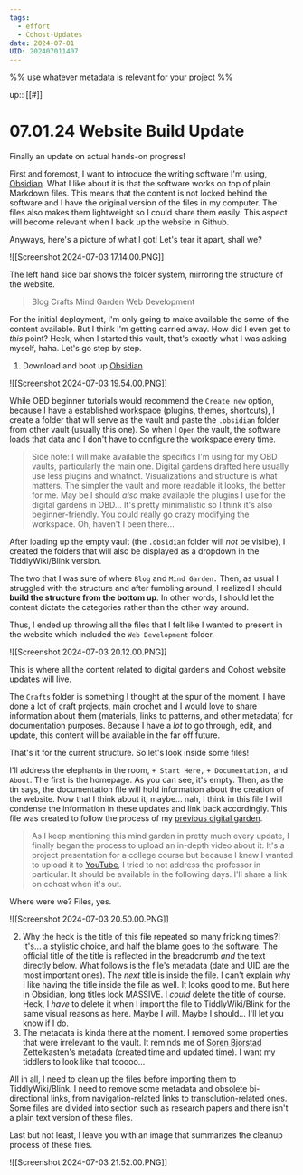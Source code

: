 ```yaml
---
tags:
  - effort
  - Cohost-Updates
date: 2024-07-01
UID: 202407011407
---
```


%%
use whatever metadata is relevant for your project
%%

up:: [[#]]

# 07.01.24 Website Build Update

Finally an update on actual hands-on progress!

First and foremost, I want to introduce the writing software I'm using, [Obsidian](https://obsidian.md). What I like about it is that the software works on top of plain Markdown files. This means that the content is not locked behind the software and I have the original version of the files in my computer. The files also makes them lightweight so I could share them easily. This aspect will become relevant when I back up the website in Github.

Anyways, here's a picture of what I got! Let's tear it apart, shall we?

![[Screenshot 2024-07-03 17.14.00.PNG]]

The left hand side bar shows the folder system, mirroring the structure of the website.

> Blog
> Crafts
> Mind Garden
> Web Development

For the initial deployment, I'm only going to make available the some of the content available. But I think I'm getting carried away. How did I even get to *this* point? Heck, when I started this vault, that's exactly what I was asking myself, haha. Let's go step by step.

1. Download and boot up [Obsidian](https://obsidian.md)

![[Screenshot 2024-07-03 19.54.00.PNG]]

While OBD beginner tutorials would recommend the `Create new` option, because I have a established workspace (plugins, themes, shortcuts), I create a folder that will serve as the vault and
paste the `.obsidian` folder from other vault (usually this one). So when I `Open` the vault, the software loads that data and I don't have to configure the workspace every time.

>Side note: I will make available the specifics I'm using for my OBD vaults, particularly the main one. Digital gardens drafted here usually use less plugins and whatnot. Visualizations and structure is what matters. The simpler the vault and more readable it looks, the better for me.
May be I should *also* make available the plugins I use for the digital gardens in OBD... It's pretty minimalistic so I think it's also beginner-friendly. You could really go crazy modifying the workspace. Oh, haven't I been there...

After loading up the empty vault (the `.obsidian` folder will *not* be visible), I created the folders that will also be displayed as a dropdown in the TiddlyWiki/Blink version.

The two that I was sure of where `Blog` and `Mind Garden.` Then, as usual I struggled with the structure and after fumbling around, I realized I should **build the structure from the bottom up**. In other words, I should let the content dictate the categories rather than the other way around.

Thus, I ended up throwing all the files that I felt like I wanted to present in the website which included the `Web Development` folder.

![[Screenshot 2024-07-03 20.12.00.PNG]]

This is where all the content related to digital gardens and Cohost website updates will live.

The `Crafts` folder is something I thought at the spur of the moment. I have done a lot of craft projects, main crochet and I would love to share information about them (materials, links to patterns, and other metadata) for documentation purposes. Because I have a *lot* to go through, edit, and update, this content will be available in the far off future.

That's it for the current structure. So let's look inside some files!

I'll address the elephants in the room, `+ Start Here,` `+ Documentation,` and `About`. The first is the homepage. As you can see, it's empty. Then, as the tin says, the documentation file will hold information about the creation of the website. Now that I think about it, maybe... nah, I think in this file I will condense the information in these updates and link back accordingly. This file was created to follow the process of my [previous digital garden](https://maryseph.github.io/Happiness-The-Meaning-of-Life-A-Philosophy-Mind-Garden/).

> As I keep mentioning this mind garden in pretty much every update, I finally began the process to upload an in-depth video about it. It's a project presentation for a college course but because I knew I wanted to upload it to [YouTube](https://https://www.youtube.com/@maryseph7031), I tried to not address the professor in particular. It should be available in the following days. I'll share a link on cohost when it's out.

Where were we? Files, yes.

![[Screenshot 2024-07-03 20.50.00.PNG]]

2. Why the heck is the title of this file repeated so many fricking times?! It's... a stylistic choice, and half the blame goes to the software. The official title of the title is reflected in the breadcrumb *and* the text directly below. What follows is the file's metadata (date and UID are the most important ones). The *next* title is inside the file. I can't explain *why* I like having the title inside the file as well. It looks good to me. But here in Obsidian, long titles look MASSIVE. I *could* delete the title of course. Heck, I *have* to delete it when I import the file to TiddlyWiki/Blink for the same visual reasons as here. Maybe I will. Maybe I should... I'll let you know if I do.
3. The metadata is kinda there at the moment. I removed some properties that were irrelevant to the vault. It reminds me of [Soren Bjorstad](https://zettelkasten.sorenbjornstad.com/) Zettelkasten's metadata (created time and updated time). I want my tiddlers to look like that tooooo...

All in all, I need to clean up the files before importing them to TiddlyWiki/Blink. I need to remove some metadata and obsolete bi-directional links, from navigation-related links to transclution-related ones. Some files are divided into section such as research papers and there isn't a plain text version of these files.

Last but not least, I leave you with an image that summarizes the cleanup process of these files.

![[Screenshot 2024-07-03 21.52.00.PNG]]





